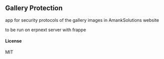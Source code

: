 ## Gallery Protection

app for security protocols of the gallery images in AmankSolutions website

to be run on erpnext server with frappe

#### License

MIT
